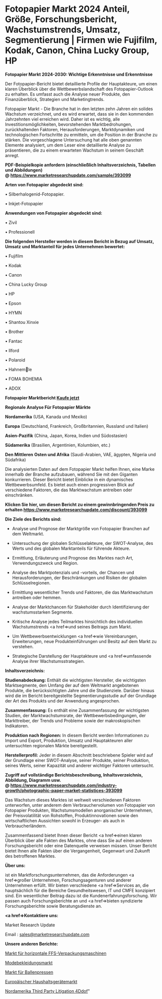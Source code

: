# Fotopapier Markt 2024 Anteil, Größe, Forschungsbericht, Wachstumstrends, Umsatz, Segmentierung | Firmen wie Fujifilm, Kodak, Canon, China Lucky Group, HP

<strong>Fotopapier Markt 2024-2030: Wichtige Erkenntnisse und Erkenntnisse</strong>

Der Fotopapier-Bericht bietet detaillierte Profile der Hauptakteure, um einen klaren Überblick über die Wettbewerbslandschaft des Fotopapier-Outlook zu erhalten. Es umfasst auch die Analyse neuer Produkte, den Finanzüberblick, Strategien und Marketingtrends.

Fotopapier Markt - Die Branche hat in den letzten zehn Jahren ein solides Wachstum verzeichnet, und es wird erwartet, dass sie in den kommenden Jahrzehnten viel erreichen wird. Daher ist es wichtig, alle Investitionsmöglichkeiten, bevorstehenden Marktbedrohungen, zurückhaltenden Faktoren, Herausforderungen, Marktdynamiken und technologischen Fortschritte zu ermitteln, um die Position in der Branche zu stärken. Die vorgeschlagene Untersuchung hat alle oben genannten Elemente analysiert, um dem Leser eine detaillierte Analyse zu präsentieren, die zu einem erwarteten Wachstum in seinem Geschäft anregt.

<strong><b>PDF-Beispielkopie anfordern (einschließlich Inhaltsverzeichnis, Tabellen und Abbildungen) @ </b></strong><strong><a href=https://www.marketresearchupdate.com/sample/393099><strong>https://www.marketresearchupdate.com/sample/393099</u></a></strong></strong>

<strong>Arten von Fotopapier abgedeckt sind:</strong>

• Silberhalogenid-Fotopapier.

• Inkjet-Fotopapier

<strong>Anwendungen von Fotopapier abgedeckt sind:</strong>

• Zivil

• Professionell

<strong>Die folgenden Hersteller werden in diesem Bericht in Bezug auf Umsatz, Umsatz und Marktanteil für jedes Unternehmen bewertet:</strong>

• Fujifilm

• Kodak

• Canon

• China Lucky Group

• HP

• Epson

• HYMN

• Shantou Xinxie

• Brother

• Fantac

• Ilford

• Polaroid

• Hahnemle

• FOMA BOHEMIA

• ADOX

<strong>Fotopapier Marktbericht <a href=https://www.marketresearchupdate.com/buynow/393099>Kaufe jetzt</a></strong>

<strong>Regionale Analyse Für Fotopapier Märkte</strong>

<strong>Nordamerika</strong> (USA, Kanada und Mexiko)

<strong>Europa</strong> (Deutschland, Frankreich, Großbritannien, Russland und Italien)

<strong>Asien-Pazifik</strong> (China, Japan, Korea, Indien und Südostasien)

<strong>Südamerika</strong> (Brasilien, Argentinien, Kolumbien, etc.)

<strong>Den Mittleren</strong> <strong>Osten und Afrika</strong> (Saudi-Arabien, VAE, ägypten, Nigeria und Südafrika)

Die analysierten Daten auf dem Fotopapier Markt helfen Ihnen, eine Marke innerhalb der Branche aufzubauen, während Sie mit den Giganten konkurrieren. Dieser Bericht bietet Einblicke in ein dynamisches Wettbewerbsumfeld. Es bietet auch einen progressiven Blick auf verschiedene Faktoren, die das Marktwachstum antreiben oder einschränken.

<strong>Klicken Sie hier, um diesen Bericht zu einem gewinnbringenden Preis zu erhalten
</strong><strong><a href=https://www.marketresearchupdate.com/discount/393099>https://www.marketresearchupdate.com/discount/393099</b></u></strong></a>

<strong>Die Ziele des Berichts sind:</strong>

- Analyse und Prognose der Marktgröße von Fotopapier Branchen auf dem Weltmarkt.

- Untersuchung der globalen Schlüsselakteure, der SWOT-Analyse, des Werts und des globalen Marktanteils für führende Akteure.

- Ermittlung, Erläuterung und Prognose des Marktes nach Art, Verwendungszweck und Region.

- Analyse des Marktpotenzials und -vorteils, der Chancen und Herausforderungen, der Beschränkungen und Risiken der globalen Schlüsselregionen.

- Ermittlung wesentlicher Trends und Faktoren, die das Marktwachstum antreiben oder hemmen.

- Analyse der Marktchancen für Stakeholder durch Identifizierung der wachstumsstarken Segmente.

- Kritische Analyse jedes Teilmarktes hinsichtlich des individuellen Wachstumstrends <a href=>und</a> seines Beitrags zum Markt.

- Um Wettbewerbsentwicklungen <a href=>wie</a> Vereinbarungen, Erweiterungen, neue Produkteinführungen und Besitz auf dem Markt zu verstehen.

- Strategische Darstellung der Hauptakteure und <a href=>umfas</a>sende Analyse ihrer Wachstumsstrategien.

<strong>Inhaltsverzeichnis:</strong>

<strong>Studienabdeckung:</strong> Enthält die wichtigsten Hersteller, die wichtigsten Marktsegmente, den Umfang der auf dem Weltmarkt angebotenen Produkte, die berücksichtigten Jahre und die Studienziele. Darüber hinaus wird die im Bericht bereitgestellte Segmentierungsstudie auf der Grundlage der Art des Produkts und der Anwendung angesprochen.

<strong>Zusammenfassung:</strong> Es enthält eine Zusammenfassung der wichtigsten Studien, der Marktwachstumsrate, der Wettbewerbsbedingungen, der Markttreiber, der Trends und Probleme sowie der makroskopischen Indikatoren.

<strong>Produktion nach Regionen:</strong> In diesem Bericht werden Informationen zu Import und Export, Produktion, Umsatz und Hauptakteuren aller untersuchten regionalen Märkte bereitgestellt.

<strong>Herstellerprofil:</strong> Jeder in diesem Abschnitt beschriebene Spieler wird auf der Grundlage einer SWOT-Analyse, seiner Produkte, seiner Produktion, seines Werts, seiner Kapazität und anderer wichtiger Faktoren untersucht.

<strong><b>Zugriff auf vollständige Berichtsbeschreibung, Inhaltsverzeichnis, Abbildung, Diagramm usw. @ </b></strong><strong><a href=https://www.marketresearchupdate.com/industry-growth/photographic-paper-market-statistices-393099>https://www.marketresearchupdate.com/industry-growth/photographic-paper-market-statistices-393099</a></strong>

Das Wachstum dieses Marktes ist weltweit verschiedenen Faktoren unterworfen, unter anderem dem Verbrauchervolumen von Fotopapier von Fotopapier Produkten, Wachstumsmodellen anorganischer Unternehmen, der Preisvolatilität von Rohstoffen, Produktinnovationen sowie den wirtschaftlichen Aussichten sowohl in Erzeuger- als auch in Verbraucherländern.

Zusammenfassend bietet Ihnen dieser Bericht <a href=>einen</a> klaren Überblick über alle Fakten des Marktes, ohne dass Sie auf einen anderen Forschungsbericht oder eine Datenquelle verweisen müssen. Unser Bericht bietet Ihnen alle Fakten über die Vergangenheit, Gegenwart und Zukunft des betroffenen Marktes.

<strong>Über uns:</strong>

 ist ein Marktforschungsunternehmen, das die Anforderungen <a href=>großer</a> Unternehmen, Forschungsagenturen und anderer Unternehmen erfüllt. Wir bieten verschiedene <a href=>Services</a> an, die hauptsächlich für die Bereiche Gesundheitswesen, IT und CMFE konzipiert sind. Ein wesentlicher Beitrag dazu ist die Kundenerfahrungsforschung. Wir passen auch Forschungsberichte an und <a href=>bieten</a> syndizierte Forschungsberichte sowie Beratungsdienste an.

<strong><a href=>Kontaktiere uns:</a></strong>

Market Research Update

Email : sales@marketresearchupdate.com

<strong>Unsere anderen Berichte:</strong>

<a href=https://www.linkedin.com/pulse/horizontal-ffs-bagging-machines-market-2023>Markt für horizontale FFS-Verpackungsmaschinen</a>

<a href=https://www.linkedin.com/pulse/fashion-clothing-market-2023-analysis-growth>Modebekleidungsmarkt</a>

<a href=https://www.linkedin.com/pulse/balers-market-size-trends-consumption-future>Markt für Ballenpressen</a>

<a href=https://www.linkedin.com/pulse/europe-house-appliances-market-growing-rapidly>Europäischer Haushaltsgerätemarkt</a>

<a href=https://www.linkedin.com/pulse/north-america-third-party-litigation-4ddof/>Nordamerika Third Party Litigation 4Ddof</a>"
